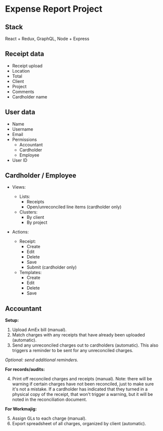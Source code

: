 # Expense Report Project

## Stack

React + Redux, GraphQL, Node + Express

## Receipt data
- Receipt upload
- Location
- Total
- Client
- Project
- Comments
- Cardholder name

## User data
- Name
- Username
- Email
- Permissions
  - Accountant
  - Cardholder
  - Employee
- User ID

## Cardholder / Employee

- Views:
  - Lists:
    - Receipts
    - Open/unreconciled line items (cardholder only)
  - Clusters:
    - By client
    - By project

- Actions:
  - Receipt:
    - Create
    - Edit
    - Delete
    - Save
    - Submit (cardholder only)
  - Templates:
    - Create
    - Edit
    - Delete
    - Save

## Accountant

**Setup:**

1. Upload AmEx bill (manual).
2. Match charges with any receipts that have already been uploaded (automatic).
3. Send any unreconciled charges out to cardholders (automatic). This also triggers a reminder to be sent for any unreconciled charges.

_Optional: send additional reminders._

**For records/audits:**

4. Print off reconciled charges and receipts (manual). Note: there will be warning if certain charges have not been reconciled, just to make sure it's not a mistake. If a cardholder has indicated that they turned in a physical copy of the receipt, that won't trigger a warning, but it will be noted in the reconciliation document.

**For Workmajig:**

5. Assign GLs to each charge (manual).
6. Export spreadsheet of all charges, organized by client (automatic).
